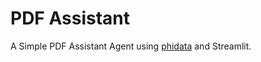# PDF Assistant

A Simple PDF Assistant Agent using [phidata](https://github.com/phidatahq/phidata) and Streamlit.